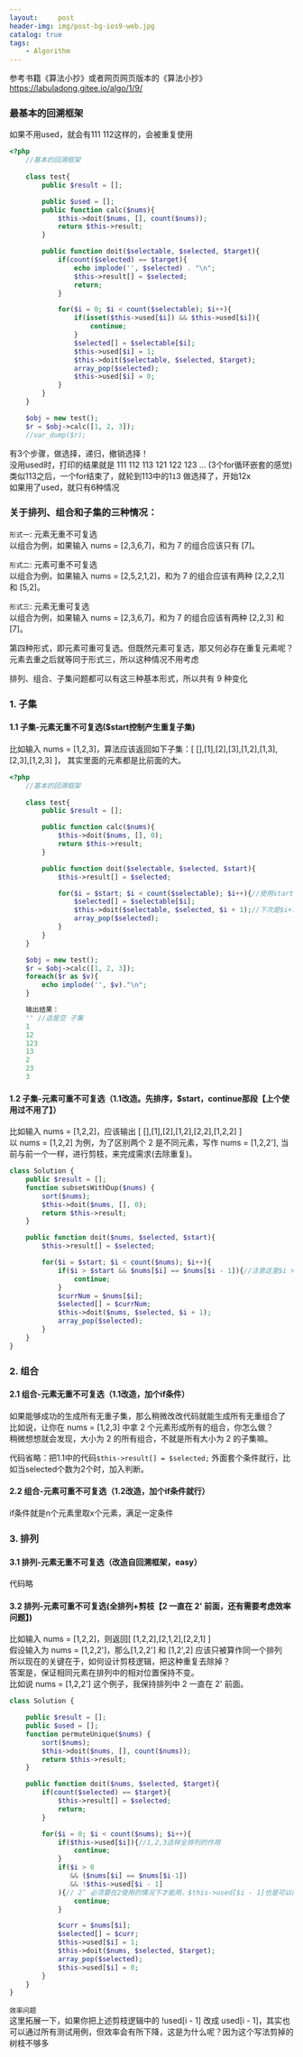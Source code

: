 ```yaml
---
layout:     post
header-img: img/post-bg-ios9-web.jpg
catalog: true
tags:
    - Algorithm
---
```


参考书籍《算法小抄》或者网页网页版本的《算法小抄》https://labuladong.gitee.io/algo/1/9/

### 最基本的回溯框架
如果不用used，就会有111 112这样的，会被重复使用  

```php
<?php
    //基本的回溯框架
    
    class test{
        public $result = [];

        public $used = [];
        public function calc($nums){
            $this->doit($nums, [], count($nums));
            return $this->result;
        }

        public function doit($selectable, $selected, $target){
            if(count($selected) == $target){
                echo implode('', $selected) . "\n";
                $this->result[] = $selected;
                return;
            }

            for($i = 0; $i < count($selectable); $i++){
                if(isset($this->used[$i]) && $this->used[$i]){
                    continue;
                }
                $selected[] = $selectable[$i];
                $this->used[$i] = 1;
                $this->doit($selectable, $selected, $target);
                array_pop($selected);
                $this->used[$i] = 0;
            }
        }
    }

    $obj = new test();
    $r = $obj->calc([1, 2, 3]);
    //var_dump($r);

```

有3个步骤，做选择，递归，撤销选择！  
没用used时，打印的结果就是 111 112 113 121 122 123 ... (3个for循环嵌套的感觉)  
类似113之后，一个for结束了，就轮到113中的1`1`3 做选择了，开始12x  
如果用了used，就只有6种情况  


### 关于排列、组合和子集的三种情况：
`形式一`: 元素无重不可复选  
以组合为例，如果输入 nums = [2,3,6,7]，和为 7 的组合应该只有 [7]。 

`形式二`: 元素可重不可复选  
以组合为例，如果输入 nums = [2,5,2,1,2]，和为 7 的组合应该有两种 [2,2,2,1] 和 [5,2]。  

`形式三`: 元素无重可复选   
以组合为例，如果输入 nums = [2,3,6,7]，和为 7 的组合应该有两种 [2,2,3] 和 [7]。  

第四种形式，即元素可重可复选。但既然元素可复选，那又何必存在重复元素呢？元素去重之后就等同于形式三，所以这种情况不用考虑  

排列、组合、子集问题都可以有这三种基本形式，所以共有 9 种变化  



### 1. 子集
#### 1.1 子集-元素无重不可复选($start控制产生重复子集)
比如输入 nums = [1,2,3]，算法应该返回如下子集：[ [],[1],[2],[3],[1,2],[1,3],[2,3],[1,2,3] ]， 其实里面的元素都是比前面的大。  

```php
<?php
    //基本的回溯框架
    
    class test{
        public $result = [];

        public function calc($nums){
            $this->doit($nums, [], 0);
            return $this->result;
        }

        public function doit($selectable, $selected, $start){
            $this->result[] = $selected;

            for($i = $start; $i < count($selectable); $i++){//使用start控制，类似减少出现 【2，1】的情况。
                $selected[] = $selectable[$i];
                $this->doit($selectable, $selected, $i + 1);//下次是$i+1
                array_pop($selected);
            }
        }
    }

    $obj = new test();
    $r = $obj->calc([1, 2, 3]);
    foreach($r as $v){
        echo implode('', $v)."\n";
    }

    输出结果：
    '' //这是空 子集
    1
    12
    123
    13
    2
    23
    3
```

#### 1.2 子集-元素可重不可复选（1.1改造。先排序，$start，continue那段【上个使用过不用了】）
比如输入 nums = [1,2,2]，应该输出 [ [],[1],[2],[1,2],[2,2],[1,2,2] ]  
以 nums = [1,2,2] 为例，为了区别两个 2 是不同元素，写作 nums = [1,2,2'], 当前与前一个一样，进行剪枝，来完成需求(去除重复)。
```php
class Solution {
    public $result = [];
    function subsetsWithDup($nums) {
        sort($nums);
        $this->doit($nums, [], 0);
        return $this->result;
    }

    public function doit($nums, $selected, $start){
        $this->result[] = $selected;

        for($i = $start; $i < count($nums); $i++){
            if($i > $start && $nums[$i] == $nums[$i - 1]){//注意这里$i > $start
                continue;
            }
            $currNum = $nums[$i];
            $selected[] = $currNum;
            $this->doit($nums, $selected, $i + 1);
            array_pop($selected);
        }
    }
}
```




### 2. 组合
#### 2.1 组合-元素无重不可复选（1.1改造，加个if条件）
如果能够成功的生成所有无重子集，那么稍微改改代码就能生成所有无重组合了  
比如说，让你在 nums = [1,2,3] 中拿 2 个元素形成所有的组合，你怎么做？  
稍微想想就会发现，大小为 2 的所有组合，不就是所有大小为 2 的子集嘛。  

代码省略：把1.1中的代码`$this->result[] = $selected;` 外面套个条件就行，比如当selected个数为2个时，加入判断。  

#### 2.2 组合-元素可重不可复选（1.2改造，加个if条件就行）
if条件就是n个元素里取x个元素，满足一定条件  




### 3. 排列
#### 3.1 排列-元素无重不可复选（改造自回溯框架，easy）
代码略

#### 3.2 排列-元素可重不可复选(全排列+剪枝【2 一直在 2' 前面，还有需要考虑效率问题】)
比如输入 nums = [1,2,2]，则返回[ [1,2,2],[2,1,2],[2,2,1] ]  
假设输入为 nums = [1,2,2']，那么[1,2,2'] 和 [1,2',2] 应该只被算作同一个排列  
所以现在的关键在于，如何设计剪枝逻辑，把这种重复去除掉？  
答案是，保证相同元素在排列中的相对位置保持不变。  
比如说 nums = [1,2,2'] 这个例子，我保持排列中 2 一直在 2' 前面。  
```php
class Solution {

    public $result = [];
    public $used = [];
    function permuteUnique($nums) {
        sort($nums);
        $this->doit($nums, [], count($nums));
        return $this->result;
    }

    public function doit($nums, $selected, $target){
        if(count($selected) == $target){
            $this->result[] = $selected;
            return;
        }

        for($i = 0; $i < count($nums); $i++){
            if($this->used[$i]){//1,2,3这样全排列的作用
                continue;
            }
            if($i > 0 
               && ($nums[$i] == $nums[$i-1])
               && !$this->used[$i - 1]
            ){// 2‘ 必须要在2使用的情况下才能用，$this->used[$i - 1]也是可以的，但是效率低
                continue;
            }

            $curr = $nums[$i];
            $selected[] = $curr;
            $this->used[$i] = 1;
            $this->doit($nums, $selected, $target);
            array_pop($selected);
            $this->used[$i] = 0;
        }
    }
}

```
`效率问题`  
这里拓展一下，如果你把上述剪枝逻辑中的 !used[i - 1] 改成 used[i - 1]，其实也可以通过所有测试用例，但效率会有所下降，这是为什么呢？因为这个写法剪掉的树枝不够多  


